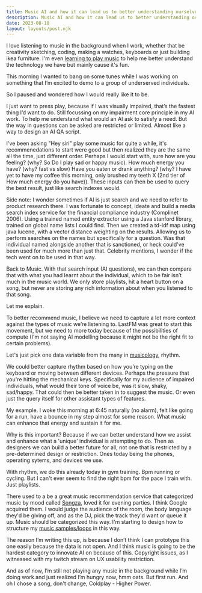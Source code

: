 ```yaml
---
title: Music AI and how it can lead us to better understanding ourselves
description: Music AI and how it can lead us to better understanding ourselves
date: 2023-08-18
layout: layouts/post.njk
---
```

I love listening to music in the background when I work, whether that be creativity sketching, coding, making a watches, keyboards or just building ikea furniture. I'm even [learning to play music](https://www.twitch.tv/kalv192) to help me better understand the technology we have but mainly cause it's fun.

This morning I wanted to bang on some tunes while I was working on something that I’m excited to demo to a group of underserved individuals.

So I paused and wondered how I would really like it to be.

I just want to press play, because if I was visually impaired, that’s the fastest thing I’d want to do. Still focussing on my impairment core principle in my AI work. To help me understand what would an AI ask to satisfy a need. But the way in questions can be asked are restricted or limited. Almost like a way to design an AI QA script.

I've been asking "Hey siri" play some music for quite a while, it's recommenedations to start were good but then realized they are the same all the time, just different order. Perhaps I would start with, sure how are you feeling? (why? So Do I play sad or happy music). How much energy you have? (why? fast vs slow) Have you eaten or drank anything? (why? I have yet to have my coffee this morning, only brushed my teeth X (2nd tier of How much energy do you have)). These inputs can then be used to query the best result, just like search indexes would.

Side note: I wonder sometimes if AI is just search and we need to refer to product research there. I was fortunate to concept, ideate and build a media search index service for the financial compliance industry (Complinet 2006). Using a trained named entity extractor using a Java stanford library, trained on global name lists I could find. Then we created a td-idf map using java lucene, with a vector distance weighting on the results. Allowing us to perform searches on the names but specifically for a question. Was that individual named alongside another that is sanctioned, or heck could've been used for much more than just that. Celebrity mentions, I wonder if the tech went on to be used in that way.

Back to Music. With that search input (AI questions), we can then compare that with what you had learnt about the individual, which to be fair isn’t much in the music world. We only store playlists, hit a heart button on a song, but never are storing any rich information about when you listened to that song.

Let me explain.

To better recommend music, I believe we need to capture a lot more context against the types of music we’re listening to. LastFM was great to start this movement, but we need to more today because of the possibilities of compute (I'm not saying AI modelling because it might not be the right fit to certain problems).

Let's just pick one data variable from the many in [musicology](https://www.britannica.com/art/musicology), rhythm.

We could better capture rhythm based on how you’re typing on the keyboard or moving between different devices. Perhaps the pressure that you're hitting the mechanical keys. Specifically for my audience of impaired individuals, what would their tone of voice be, was it slow, shaky, sad/happy. That could then be better taken in to suggest the music. Or even just the query itself for other assistant types of features. 

My example.
I woke this morning at 6:45 naturally (no alarm), felt like going for a run, have a bounce in my step almost for some reason. What music can enhance that energy and sustain it for me.

Why is this important? Because if we can better understand how we assist and enhance what a 'unique' individual is attempting to do. Then as designers we can build a better future for all, not one that is restricted by a pre-determined design or restriction. Ones today being the phones, operating sytems, and devices we use.

With rhythm, we do this already today in gym training. Bpm running or cycling. But I can't ever seem to find the right bpm for the pace I train with. Just playlists.

There used to a be a great music recommendation service that categorized music by mood called [Songza](), loved it for evening parties. I think Google acquired them. I would judge the audience of the room, the body language they'd be giving off, and as the DJ, pick the track they'd want or queue it up. Music should be categorized this way. I'm starting to design how to structure my [music samples/loops](https://twitch.tv/kalv192) in this way.

The reason I’m writing this up, is because I don’t think I can prototype this one easily because the data is not open. And I think music is going to be the hardest category to innovate AI on because of this. Copyright issues, as I witnessed with my twitch stream on UX usability restriction.

And as of now, I’m still not playing any music in the background while I’m doing work and just realized I’m hungry now, hmm oats. But first run. And oh I chose a song, don't change, Coldplay - Higher Power.

